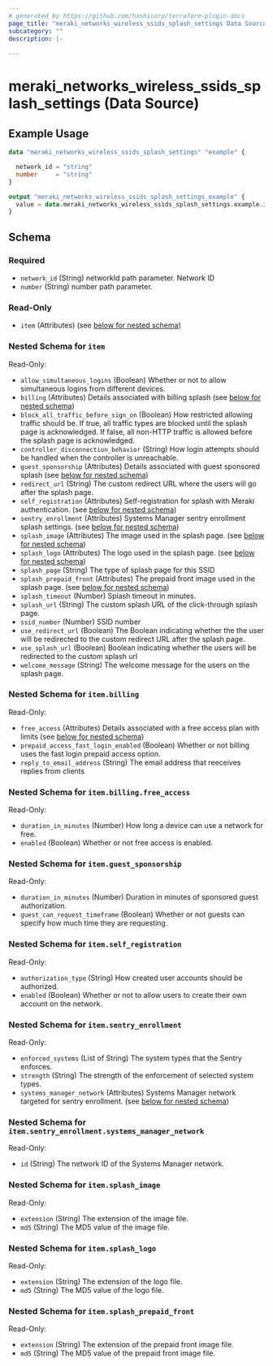 ```yaml
---
# generated by https://github.com/hashicorp/terraform-plugin-docs
page_title: "meraki_networks_wireless_ssids_splash_settings Data Source - terraform-provider-meraki"
subcategory: ""
description: |-
  
---
```


# meraki_networks_wireless_ssids_splash_settings (Data Source)



## Example Usage

```terraform
data "meraki_networks_wireless_ssids_splash_settings" "example" {

  network_id = "string"
  number     = "string"
}

output "meraki_networks_wireless_ssids_splash_settings_example" {
  value = data.meraki_networks_wireless_ssids_splash_settings.example.item
}
```

<!-- schema generated by tfplugindocs -->
## Schema

### Required

- `network_id` (String) networkId path parameter. Network ID
- `number` (String) number path parameter.

### Read-Only

- `item` (Attributes) (see [below for nested schema](#nestedatt--item))

<a id="nestedatt--item"></a>
### Nested Schema for `item`

Read-Only:

- `allow_simultaneous_logins` (Boolean) Whether or not to allow simultaneous logins from different devices.
- `billing` (Attributes) Details associated with billing splash (see [below for nested schema](#nestedatt--item--billing))
- `block_all_traffic_before_sign_on` (Boolean) How restricted allowing traffic should be. If true, all traffic types are blocked until the splash page is acknowledged. If false, all non-HTTP traffic is allowed before the splash page is acknowledged.
- `controller_disconnection_behavior` (String) How login attempts should be handled when the controller is unreachable.
- `guest_sponsorship` (Attributes) Details associated with guest sponsored splash (see [below for nested schema](#nestedatt--item--guest_sponsorship))
- `redirect_url` (String) The custom redirect URL where the users will go after the splash page.
- `self_registration` (Attributes) Self-registration for splash with Meraki authentication. (see [below for nested schema](#nestedatt--item--self_registration))
- `sentry_enrollment` (Attributes) Systems Manager sentry enrollment splash settings. (see [below for nested schema](#nestedatt--item--sentry_enrollment))
- `splash_image` (Attributes) The image used in the splash page. (see [below for nested schema](#nestedatt--item--splash_image))
- `splash_logo` (Attributes) The logo used in the splash page. (see [below for nested schema](#nestedatt--item--splash_logo))
- `splash_page` (String) The type of splash page for this SSID
- `splash_prepaid_front` (Attributes) The prepaid front image used in the splash page. (see [below for nested schema](#nestedatt--item--splash_prepaid_front))
- `splash_timeout` (Number) Splash timeout in minutes.
- `splash_url` (String) The custom splash URL of the click-through splash page.
- `ssid_number` (Number) SSID number
- `use_redirect_url` (Boolean) The Boolean indicating whether the the user will be redirected to the custom redirect URL after the splash page.
- `use_splash_url` (Boolean) Boolean indicating whether the users will be redirected to the custom splash url
- `welcome_message` (String) The welcome message for the users on the splash page.

<a id="nestedatt--item--billing"></a>
### Nested Schema for `item.billing`

Read-Only:

- `free_access` (Attributes) Details associated with a free access plan with limits (see [below for nested schema](#nestedatt--item--billing--free_access))
- `prepaid_access_fast_login_enabled` (Boolean) Whether or not billing uses the fast login prepaid access option.
- `reply_to_email_address` (String) The email address that reeceives replies from clients

<a id="nestedatt--item--billing--free_access"></a>
### Nested Schema for `item.billing.free_access`

Read-Only:

- `duration_in_minutes` (Number) How long a device can use a network for free.
- `enabled` (Boolean) Whether or not free access is enabled.



<a id="nestedatt--item--guest_sponsorship"></a>
### Nested Schema for `item.guest_sponsorship`

Read-Only:

- `duration_in_minutes` (Number) Duration in minutes of sponsored guest authorization.
- `guest_can_request_timeframe` (Boolean) Whether or not guests can specify how much time they are requesting.


<a id="nestedatt--item--self_registration"></a>
### Nested Schema for `item.self_registration`

Read-Only:

- `authorization_type` (String) How created user accounts should be authorized.
- `enabled` (Boolean) Whether or not to allow users to create their own account on the network.


<a id="nestedatt--item--sentry_enrollment"></a>
### Nested Schema for `item.sentry_enrollment`

Read-Only:

- `enforced_systems` (List of String) The system types that the Sentry enforces.
- `strength` (String) The strength of the enforcement of selected system types.
- `systems_manager_network` (Attributes) Systems Manager network targeted for sentry enrollment. (see [below for nested schema](#nestedatt--item--sentry_enrollment--systems_manager_network))

<a id="nestedatt--item--sentry_enrollment--systems_manager_network"></a>
### Nested Schema for `item.sentry_enrollment.systems_manager_network`

Read-Only:

- `id` (String) The network ID of the Systems Manager network.



<a id="nestedatt--item--splash_image"></a>
### Nested Schema for `item.splash_image`

Read-Only:

- `extension` (String) The extension of the image file.
- `md5` (String) The MD5 value of the image file.


<a id="nestedatt--item--splash_logo"></a>
### Nested Schema for `item.splash_logo`

Read-Only:

- `extension` (String) The extension of the logo file.
- `md5` (String) The MD5 value of the logo file.


<a id="nestedatt--item--splash_prepaid_front"></a>
### Nested Schema for `item.splash_prepaid_front`

Read-Only:

- `extension` (String) The extension of the prepaid front image file.
- `md5` (String) The MD5 value of the prepaid front image file.
